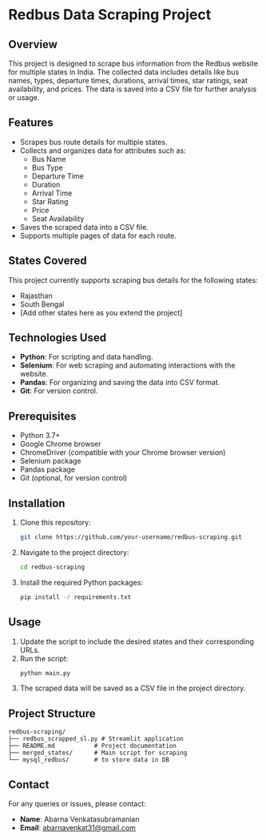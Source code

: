 # Redbus Data Scraping Project

## Overview
This project is designed to scrape bus information from the Redbus website for multiple states in India. The collected data includes details like bus names, types, departure times, durations, arrival times, star ratings, seat availability, and prices. The data is saved into a CSV file for further analysis or usage.

## Features
- Scrapes bus route details for multiple states.
- Collects and organizes data for attributes such as:
  - Bus Name
  - Bus Type
  - Departure Time
  - Duration
  - Arrival Time
  - Star Rating
  - Price
  - Seat Availability
- Saves the scraped data into a CSV file.
- Supports multiple pages of data for each route.

## States Covered
This project currently supports scraping bus details for the following states:
- Rajasthan
- South Bengal
- [Add other states here as you extend the project]

## Technologies Used
- **Python**: For scripting and data handling.
- **Selenium**: For web scraping and automating interactions with the website.
- **Pandas**: For organizing and saving the data into CSV format.
- **Git**: For version control.

## Prerequisites
- Python 3.7+
- Google Chrome browser
- ChromeDriver (compatible with your Chrome browser version)
- Selenium package
- Pandas package
- Git (optional, for version control)

## Installation
1. Clone this repository:
   ```bash
   git clone https://github.com/your-username/redbus-scraping.git
   ```
2. Navigate to the project directory:
   ```bash
   cd redbus-scraping
   ```
3. Install the required Python packages:
   ```bash
   pip install -r requirements.txt
   ```

## Usage
1. Update the script to include the desired states and their corresponding URLs.
2. Run the script:
   ```bash
   python main.py
   ```
3. The scraped data will be saved as a CSV file in the project directory.

## Project Structure
```
redbus-scraping/
├── redbus_scrapped_sl.py # Streamlit application 
├── README.md           # Project documentation
├── merged_states/      # Main script for scraping
└── mysql_redbus/       # to store data in DB
```

## Contact
For any queries or issues, please contact:
- **Name**: Abarna Venkatasubramanian
- **Email**: abarnavenkat31@gmail.com
